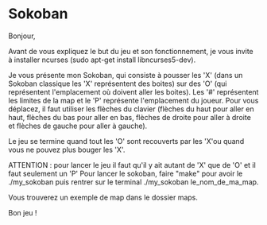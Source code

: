 # Sokoban

Bonjour,

Avant de vous expliquez le but du jeu et son fonctionnement, je vous invite à installer ncurses (sudo apt-get install libncurses5-dev).

Je vous présente mon Sokoban, qui consiste à pousser les 'X' (dans un Sokoban classique les 'X' représentent des boites)
sur des 'O' (qui représentent l'emplacement où doivent aller les boites).
Les '#' représentent les limites de la map et le 'P' représente l'emplacement du joueur.
Pour vous déplacez, il faut utiliser les flèches du clavier (flèches du haut pour aller en haut, flèches du bas pour aller en bas,
flèches de droite pour aller à droite et flèches de gauche pour aller à gauche).

Le jeu se termine quand tout les 'O' sont recouverts par les 'X'ou quand vous ne pouvez plus bouger les 'X'.

ATTENTION : pour lancer le jeu il faut qu'il y ait autant de 'X' que de 'O' et il faut seulement un 'P'
Pour lancer le sokoban, faire "make" pour avoir le ./my_sokoban puis rentrer sur le terminal ./my_sokoban le_nom_de_ma_map.

Vous trouverez un exemple de map dans le dossier maps.

Bon jeu !